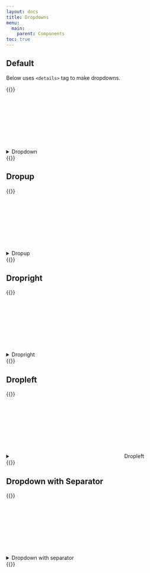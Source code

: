 ```yaml
---
layout: docs
title: Dropdowns
menu:
  main:
    parent: Components
toc: true
---
```


## Default

Below uses <code>&lt;details&gt;</code> tag to make dropdowns.

{{<example>}}
<details class="dropdown">
  <summary class="btn">
    <span>Dropdown</span>
    <svg class="icon icon-right">
      <use xlink:href="/assets/icons/feather.svg#chevron-down"/>
    </svg>
  </summary>
  <ul class="dropdown-menu">
    <li><a class="dropdown-item" href="#">First item</a></li>
    <li><a class="dropdown-item" href="#">Second item</a></li>
    <li><a class="dropdown-item" href="#">Third item</a></li>
  </ul>
</details>
{{</example>}}

## Dropup
{{<example>}}
<details class="dropdown">
  <summary class="btn">
    <span>Dropup</span>
    <svg class="icon icon-right">
      <use xlink:href="/assets/icons/feather.svg#chevron-up"/>
    </svg>
  </summary>
  <ul class="dropdown-menu dropdown-menu-up">
    <li><a class="dropdown-item" href="#">First item</a></li>
    <li><a class="dropdown-item" href="#">Second item</a></li>
    <li><a class="dropdown-item" href="#">Third item</a></li>
  </ul>
</details>
{{</example>}}

## Dropright

{{<example>}}
<details class="dropdown">
  <summary class="btn">
    <span>Dropright</span>
    <svg class="icon icon-right">
      <use xlink:href="/assets/icons/feather.svg#chevron-right"/>
    </svg>
  </summary>
  <ul class="dropdown-menu dropdown-menu-rt">
    <li><a class="dropdown-item" href="#">First item</a></li>
    <li><a class="dropdown-item" href="#">Second item</a></li>
    <li><a class="dropdown-item" href="#">Third item</a></li>
  </ul>
</details>
{{</example>}}

## Dropleft

{{<example>}}
<details class="dropdown">
  <summary class="btn">
    <svg class="icon">
      <use xlink:href="/assets/icons/feather.svg#chevron-left"/>
    </svg>
    <span>Dropleft</span>
  </summary>
  <ul class="dropdown-menu dropdown-menu-lt">
    <li><a class="dropdown-item" href="#">First item</a></li>
    <li><a class="dropdown-item" href="#">Second item</a></li>
    <li><a class="dropdown-item" href="#">Third item</a></li>
  </ul>
</details>
{{</example>}}

## Dropdown with Separator

{{<example>}}
<details class="dropdown">
  <summary class="btn">
    Dropdown with separator
    <svg class="icon icon-right">
      <use xlink:href="/assets/icons/feather.svg#chevron-right"/>
    </svg>
  </summary>
  <ul class="dropdown-menu">
    <li><a class="dropdown-item" href="#">First item</a></li>
    <li><a class="dropdown-item" href="#">Second item</a></li>
    <li><a class="dropdown-item" href="#">Third item</a></li>
    <li class="dropdown-item-separator"></li>
    <li><a class="dropdown-item" href="#">Fourth item</a></li>
  </ul>
</details>
{{</example>}}
